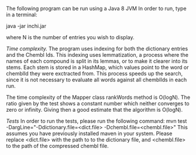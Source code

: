 The following program can be run using a Java 8 JVM
In order to run, type in a terminal:

java -jar inchi.jar <N>

where N is the number of entries you wish to display.

*Time complexity.*
The program uses indexing for  both the dictionary entries and the Chembl Ids. This indexing uses lemmatization, a process where the names of each compound is split in its lemmas, or to make it clearer into its stems. Each stem is stored in a HashMap, which values point to the word or chemblId they were exctracted from. This process speeds up the search, since it is not necessary to evaluate all words against all chemblIds in each run.

The time complexity of the Mapper class rankWords method is O(logN). The ratio given by the test shows a constant number which neither converges to zero or infinity. Giving then a good estimate that the algorithm is O(logN).

*Tests*
In order to run the tests, please run the following command:
mvn test -DargLine="-Ddictionary.file=<dict.file> -Dchembl.file=<chembl.file>"
This assumes you have previously installed maven in your system. Please replace <dict.file> with the path to to the dictionary file, and <chembl.file> to the path of the compressed chembl file.

